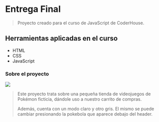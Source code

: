 # Entrega Final
> Proyecto creado para el curso de JavaScript de CoderHouse.

## Herramientas aplicadas en el curso
- HTML
- CSS
- JavaScript

### Sobre el proyecto

![](https://i.imgur.com/nwHRZJY.png)

> Este proyecto trata sobre una pequeña tienda de videojuegos de Pokémon ficticia, dándole uso a nuestro carrito de compras.
> 
> Además, cuenta con un modo claro y otro gris. El mismo se puede cambiar presionando la pokebola que aparece debajo del header.
